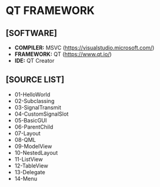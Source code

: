 

# QT FRAMEWORK

## [SOFTWARE]
 - **COMPILER:** MSVC (https://visualstudio.microsoft.com/) 
 - **FRAMEWORK:** QT (https://www.qt.io/) 
 - **IDE:** QT Creator

## [SOURCE LIST]
 - 01-HelloWorld
 - 02-Subclassing
 - 03-SignalTransmit
 - 04-CustomSignalSlot
 - 05-BasicGUI
 - 06-ParentChild
 - 07-Layout
 - 08-QML
 - 09-ModelView
 - 10-NestedLayout
 - 11-ListView
 - 12-TableView
 - 13-Delegate
 - 14-Menu
